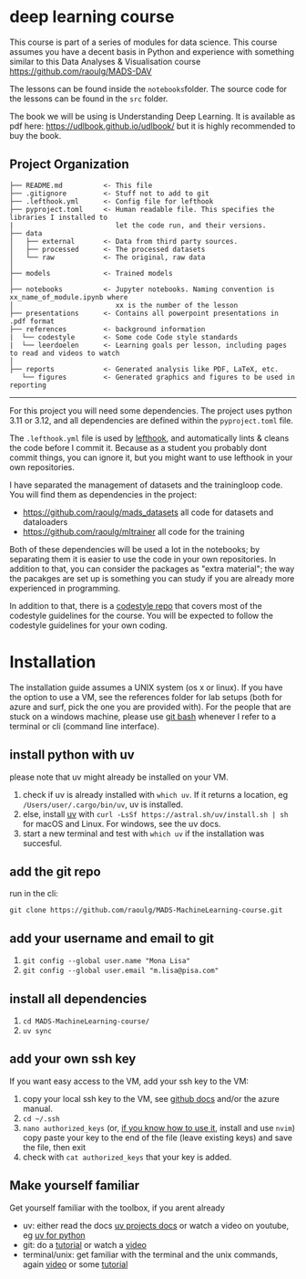 deep learning course
==============================

This course is part of a series of modules for data science.
This course assumes you have a decent basis in Python and experience with something similar to this Data Analyses & Visualisation course https://github.com/raoulg/MADS-DAV


The lessons can be found inside the `notebooks`folder.
The source code for the lessons can be found in the `src` folder.

The book we will be using is Understanding Deep Learning. It is available as pdf here: https://udlbook.github.io/udlbook/ but it is highly recommended to buy the book.


Project Organization
------------

    ├── README.md          <- This file
    ├── .gitignore         <- Stuff not to add to git
    ├── .lefthook.yml      <- Config file for lefthook
    ├── pyproject.toml     <- Human readable file. This specifies the libraries I installed to
    |                         let the code run, and their versions.
    ├── data
    │   ├── external       <- Data from third party sources.
    │   ├── processed      <- The processed datasets
    │   └── raw            <- The original, raw data
    │
    ├── models             <- Trained models
    │
    ├── notebooks          <- Jupyter notebooks. Naming convention is xx_name_of_module.ipynb where
    │                         xx is the number of the lesson
    ├── presentations      <- Contains all powerpoint presentations in .pdf format
    ├── references         <- background information
    |  └── codestyle       <- Some code Code style standards
    |  └── leerdoelen      <- Learning goals per lesson, including pages to read and videos to watch
    │
    ├── reports            <- Generated analysis like PDF, LaTeX, etc.
       └── figures         <- Generated graphics and figures to be used in reporting

--------

For this project you will need some dependencies.
The project uses python 3.11 or 3.12, and all dependencies are defined within the `pyproject.toml` file.

The `.lefthook.yml` file is used by [lefthook](https://github.com/evilmartians/lefthook), and automatically lints & cleans the code before I commit it. Because as a student you probably dont commit things, you can ignore it, but you might want to use lefthook in your own repositories.

I have separated the management of datasets and the trainingloop code. You will find them as dependencies in the project:
- https://github.com/raoulg/mads_datasets all code for datasets and dataloaders
- https://github.com/raoulg/mltrainer all code for the training

Both of these dependencies will be used a lot in the notebooks; by separating them it is easier to use the code in your own repositories.
In addition to that, you can consider the packages as "extra material"; the way the pacakges are set up is something you can study if you are already more experienced in programming.

In addition to that, there is a [codestyle repo](https://github.com/raoulg/codestyle) that covers most of the codestyle guidelines for the course. You will be expected to follow the codestyle guidelines for your own coding.

# Installation
The installation guide assumes a UNIX system (os x or linux).
If you have the option to use a VM, see the references folder for lab setups (both for azure and surf, pick the one you are provided with).
For the people that are stuck on a windows machine, please use [git bash](https://gitforwindows.org/) whenever I 
refer to a terminal or cli (command line interface).

## install python with uv
please note that uv might already be installed on your VM.
1. check if uv is already installed with `which uv`. If it returns a location, eg `/Users/user/.cargo/bin/uv`, uv is installed.
2. else, install [uv](https://docs.astral.sh/uv/) with `curl -LsSf https://astral.sh/uv/install.sh | sh` for macOS and Linux. For windows, see the uv docs.
3. start a new terminal and test with `which uv` if the installation was succesful.

## add the git repo
run in the cli:

`git clone https://github.com/raoulg/MADS-MachineLearning-course.git`

## add your username and email to git
1. `git config --global user.name "Mona Lisa"`
2. `git config --global user.email "m.lisa@pisa.com"`

## install all dependencies
1. `cd MADS-MachineLearning-course/`
2. `uv sync`

## add your own ssh key
If you want easy access to the VM, add your ssh key to the VM:
1. copy your local ssh key to the VM, see [github docs](https://docs.github.com/en/authentication/connecting-to-github-with-ssh/generating-a-new-ssh-key-and-adding-it-to-the-ssh-agent) and/or the azure manual.
2. `cd ~/.ssh`
3. `nano authorized_keys` (or, [if you know how to use it](https://www.youtube.com/watch?v=m8C0Cq9Uv9o), install and use `nvim`)
copy paste your key to the end of the file (leave existing keys) and save the file, then exit
4. check with `cat authorized_keys` that your key is added.

## Make yourself familiar

Get yourself familiar with the toolbox, if you arent already
- uv: either read the docs [uv projects docs](https://docs.astral.sh/uv/guides/projects/) or watch a video on youtube, eg [uv for python](https://youtu.be/qh98qOND6MI?si=hjFMgpAYaUuV_Hgl)
- git: do a [tutorial](https://www.w3schools.com/git/git_getstarted.asp) or watch a [video](https://youtu.be/r8jQ9hVA2qs?si=2GicBn0xNeG3wACD)
- terminal/unix: get familiar with the terminal and the unix commands, again [video](https://youtu.be/gd7BXuUQ91w?si=9WqWNQk5MAKr-sF1) or some [tutorial](https://ubuntu.com/tutorials/command-line-for-beginners#1-overview)
